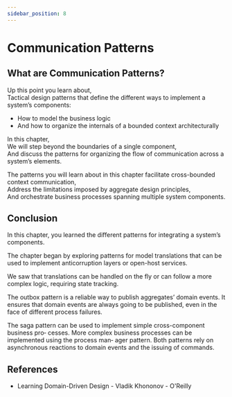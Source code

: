 ```yaml
---
sidebar_position: 8
---
```


# Communication Patterns

## What are Communication Patterns?

Up this point you learn about,  
Tactical design patterns that define the different ways to implement a system’s components:

- How to model the business logic
- And how to organize the internals of a bounded context architecturally

In this chapter,  
We will step beyond the boundaries of a single component,  
And discuss the patterns for organizing the flow of communication across a system’s elements.

The patterns you will learn about in this chapter facilitate cross-bounded context communication,  
Address the limitations imposed by aggregate design principles,  
And orchestrate business processes spanning multiple system components.

## Conclusion

In this chapter, you learned the different patterns for integrating a system’s components.

The chapter began by exploring patterns for model translations that can be used to implement anticorruption layers or open-host services.

We saw that translations can be handled on the fly or can follow a more complex logic, requiring state tracking.

The outbox pattern is a reliable way to publish aggregates’ domain events.
It ensures that domain events are always going to be published, even in the face of different process failures.

The saga pattern can be used to implement simple cross-component business pro‐
cesses. More complex business processes can be implemented using the process man‐
ager pattern. Both patterns rely on asynchronous reactions to domain events and the
issuing of commands.

## References

- Learning Domain-Driven Design - Vladik Khononov - O'Reilly

